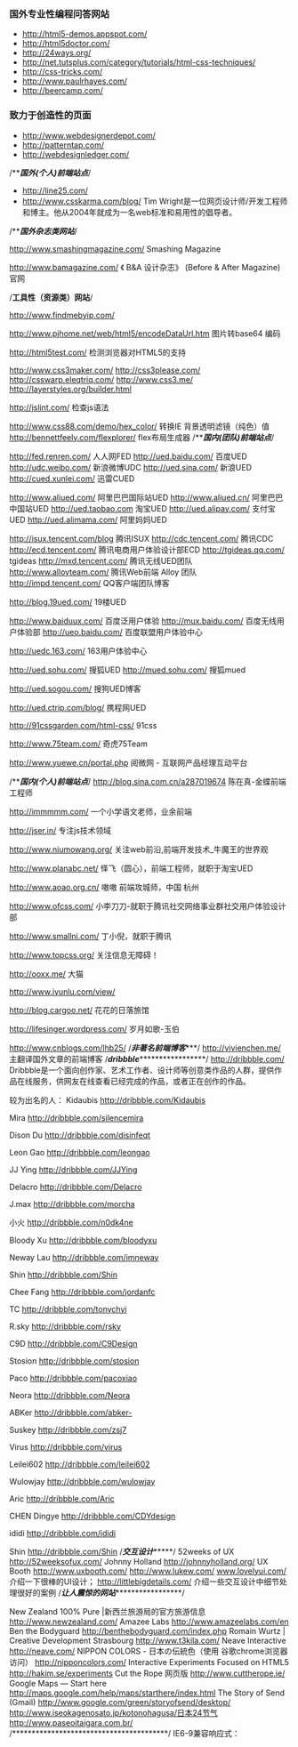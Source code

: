 ### 国外专业性编程问答网站

+ http://html5-demos.appspot.com/
+ http://html5doctor.com/
+ http://24ways.org/
+ http://net.tutsplus.com/category/tutorials/html-css-techniques/
+ http://css-tricks.com/
+ http://www.paulrhayes.com/
+ http://beercamp.com/

### 致力于创造性的页面
+ http://www.webdesignerdepot.com/
+ http://patterntap.com/
+ http://webdesignledger.com/


/*******************国外(个人)前端站点*****************/
+ http://line25.com/
+ http://www.csskarma.com/blog/
Tim Wright是一位网页设计师/开发工程师和博主。他从2004年就成为一名web标准和易用性的倡导者。

/*****************国外杂志类网站***************/

http://www.smashingmagazine.com/
Smashing Magazine

http://www.bamagazine.com/
《 B&A 设计杂志》 (Before & After Magazine) 官网

/******************工具性（资源类）网站******************/

http://www.findmebyip.com/

http://www.pjhome.net/web/html5/encodeDataUrl.htm
图片转base64 编码

http://html5test.com/
检测浏览器对HTML5的支持

http://www.css3maker.com/
http://css3please.com/
http://csswarp.eleqtriq.com/
http://www.css3.me/
http://layerstyles.org/builder.html

http://jslint.com/
检查js语法

http://www.css88.com/demo/hex_color/
转换IE 背景透明滤镜（纯色）值
http://bennettfeely.com/flexplorer/
flex布局生成器
/*******************国内(团队)前端站点*****************/

http://fed.renren.com/
人人网FED
http://ued.baidu.com/
百度UED
http://udc.weibo.com/
新浪微博UDC
http://ued.sina.com/
新浪UED
http://cued.xunlei.com/
迅雷CUED

http://www.aliued.com/
阿里巴巴国际站UED
http://www.aliued.cn/
阿里巴巴中国站UED
http://ued.taobao.com
淘宝UED
http://ued.alipay.com/
支付宝UED
http://ued.alimama.com/
阿里妈妈UED

http://isux.tencent.com/blog
腾讯ISUX
http://cdc.tencent.com/
腾讯CDC
http://ecd.tencent.com/
腾讯电商用户体验设计部ECD
http://tgideas.qq.com/
tgideas
http://mxd.tencent.com/
腾讯无线UED团队
http://www.alloyteam.com/
腾讯Web前端 Alloy 团队
http://impd.tencent.com/
QQ客户端团队博客


http://blog.19ued.com/
19楼UED

http://www.baiduux.com/
百度泛用户体验
http://mux.baidu.com/
百度无线用户体验部
http://ueo.baidu.com/
百度联盟用户体验中心

http://uedc.163.com/
163用户体验中心

http://ued.sohu.com/
搜狐UED
http://mued.sohu.com/
搜狐mued

http://ued.sogou.com/
搜狗UED博客

http://ued.ctrip.com/blog/
携程网UED

http://91cssgarden.com/html-css/
91css

http://www.75team.com/
奇虎75Team

http://www.yuewe.cn/portal.php
阅微网 -  互联网产品经理互动平台

/*******************国内(个人)前端站点*****************/
http://blog.sina.com.cn/a287019674
陈在真-金蝶前端工程师

http://immmmm.com/
一个小学语文老师，业余前端

http://jser.in/
专注js技术领域

http://www.niumowang.org/
关注web前沿,前端开发技术_牛魔王的世界观

http://www.planabc.net/
怿飞（圆心），前端工程师，就职于淘宝UED

http://www.aoao.org.cn/
嗷嗷 前端攻城师，中国 杭州

http://www.ofcss.com/
小李刀刀-就职于腾讯社交网络事业群社交用户体验设计部

http://www.smallni.com/
丁小倪，就职于腾讯

http://www.topcss.org/
关注信息无障碍！

http://ooxx.me/
大猫

http://www.iyunlu.com/view/

http://blog.cargoo.net/
花花的日落旅馆

http://lifesinger.wordpress.com/
岁月如歌-玉伯

http://www.cnblogs.com/lhb25/
/***************非著名前端博客******************/
http://vivienchen.me/
主翻译国外文章的前端博客
/***************dribbble********************************/
http://dribbble.com/
Dribbble是一个面向创作家、艺术工作者、设计师等创意类作品的人群，提供作品在线服务，供网友在线查看已经完成的作品，或者正在创作的作品。

较为出名的人：
Kidaubis
http://dribbble.com/Kidaubis

Mira 
http://dribbble.com/silencemira

Dison Du
http://dribbble.com/disinfeqt

Leon Gao
http://dribbble.com/leongao

JJ Ying
http://dribbble.com/JJYing

Delacro
http://dribbble.com/Delacro

J.max
http://dribbble.com/morcha

小火
http://dribbble.com/n0dk4ne

Bloody Xu
http://dribbble.com/bloodyxu

Neway Lau
http://dribbble.com/imneway

Shin
http://dribbble.com/Shin

Chee Fang
http://dribbble.com/jordanfc

TC
http://dribbble.com/tonychyi

R.sky
http://dribbble.com/rsky

C9D
http://dribbble.com/C9Design

Stosion
http://dribbble.com/stosion

Paco
http://dribbble.com/pacoxiao

Neora
http://dribbble.com/Neora

ABKer
http://dribbble.com/abker-

Suskey
http://dribbble.com/zsj7

Virus
http://dribbble.com/virus

Leilei602
http://dribbble.com/leilei602

Wulowjay
http://dribbble.com/wulowjay

Aric
http://dribbble.com/Aric

CHEN Dingye
http://dribbble.com/CDYdesign

ididi
http://dribbble.com/ididi

Shin
http://dribbble.com/Shin
/*************交互设计******************/
52weeks of UX http://52weeksofux.com/
Johnny Holland http://johnnyholland.org/
UX Booth http://www.uxbooth.com/
http://www.lukew.com/ 
www.lovelyui.com/ 介绍一下很棒的UI设计；
http://littlebigdetails.com/ 介绍一些交互设计中细节处理很好的案例
/***************让人震惊的网站********************************/

New Zealand 100% Pure |新西兰旅游局的官方旅游信息 http://www.newzealand.com/
Amazee Labs http://www.amazeelabs.com/en
Ben the Bodyguard http://benthebodyguard.com/index.php
Romain Wurtz | Creative Development Strasbourg http://www.t3kila.com/
Neave Interactive http://neave.com/
NIPPON COLORS - 日本の伝統色（使用 谷歌chrome浏览器访问） http://nipponcolors.com/
Interactive Experiments Focused on HTML5 http://hakim.se/experiments
Cut the Rope 网页版 http://www.cuttherope.ie/ 
Google Maps — Start here http://maps.google.com/help/maps/starthere/index.html 
The Story of Send (Gmail) http://www.google.com/green/storyofsend/desktop/
http://www.iseokagenosato.jp/kotonohagusa/日本24节气
http://www.paseoitaigara.com.br/
/****************************************/
IE6-9兼容响应式：<script src="http://css3-mediaqueries-js.googlecode.com/svn/trunk/css3-mediaqueries.js"></script>
